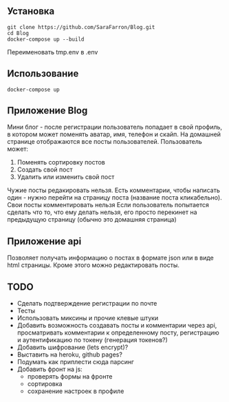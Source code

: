 ## Установка

    git clone https://github.com/SaraFarron/Blog.git
    cd Blog
    docker-compose up --build

Переименовать tmp.env в .env

## Использование

    docker-compose up

## Приложение Blog

Мини блог - после регистрации пользователь попадает в свой профиль, в котором может поменять аватар, имя, телефон и скайп.
На домашней странице отображаются все посты пользователей. Пользователь может:
1. Поменять сортировку постов
2. Создать свой пост
3. Удалить или изменить свой пост

Чужие посты редакировать нельзя.
Есть комментарии, чтобы написать один - нужно перейти на страницу поста (название поста кликабельно). Свои посты комментировать нельзя
Если пользователь попытается сделать что то, что ему делать нельзя, его просто перекинет на предыдущую страницу (обычно это домашняя страница)

## Приложение api

Позволяет получать информацию о постах в формате json или в виде html страницы. Кроме этого можно редактировать посты.

## TODO

+ Сделать подтверждение регистрации по почте
+ Тесты
+ Использовать миксины и прочие клевые штуки
+ Добавить возможность создавать посты и комментарии через api, просматривать комментарии к определенному посту, регистрацию и аутентификацию по токену (генерация токенов?)
+ Добавить шифрование (lets encrypt)?
+ Выставить на heroku, github pages?
+ Подумать как приплести сюда парсинг
+ Добавить фронт на js:
  + проверять формы на фронте
  + сортировка
  + сохранение настроек в профиле